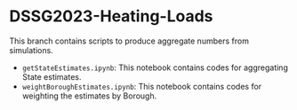 # DSSG2023-Heating-Loads

This branch contains scripts to produce aggregate numbers from simulations. 

* `getStateEstimates.ipynb`: This notebook contains codes for aggregating State estimates.
* `weightBoroughEstimates.ipynb`: This notebook contains codes for weighting the estimates by Borough.
